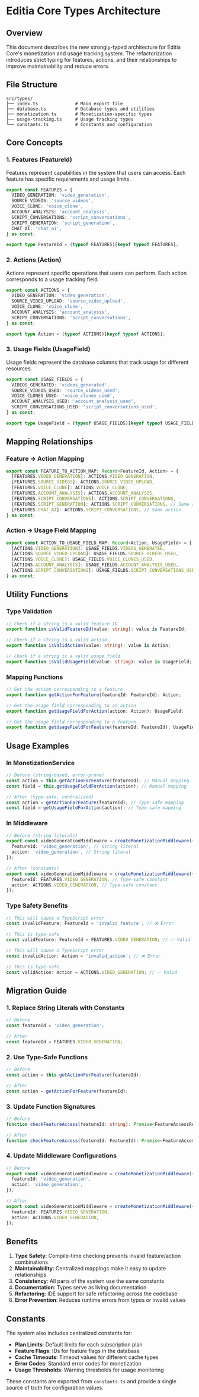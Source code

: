 # Editia Core Types Architecture

## Overview

This document describes the new strongly-typed architecture for Editia Core's monetization and usage tracking system. The refactorization introduces strict typing for features, actions, and their relationships to improve maintainability and reduce errors.

## File Structure

```
src/types/
├── index.ts              # Main export file
├── database.ts           # Database types and utilities
├── monetization.ts       # Monetization-specific types
├── usage-tracking.ts     # Usage tracking types
└── constants.ts          # Constants and configuration
```

## Core Concepts

### 1. Features (FeatureId)

Features represent capabilities in the system that users can access. Each feature has specific requirements and usage limits.

```typescript
export const FEATURES = {
  VIDEO_GENERATION: 'video_generation',
  SOURCE_VIDEOS: 'source_videos',
  VOICE_CLONE: 'voice_clone',
  ACCOUNT_ANALYSIS: 'account_analysis',
  SCRIPT_CONVERSATIONS: 'script_conversations',
  SCRIPT_GENERATION: 'script_generation',
  CHAT_AI: 'chat_ai',
} as const;

export type FeatureId = (typeof FEATURES)[keyof typeof FEATURES];
```

### 2. Actions (Action)

Actions represent specific operations that users can perform. Each action corresponds to a usage tracking field.

```typescript
export const ACTIONS = {
  VIDEO_GENERATION: 'video_generation',
  SOURCE_VIDEO_UPLOAD: 'source_video_upload',
  VOICE_CLONE: 'voice_clone',
  ACCOUNT_ANALYSIS: 'account_analysis',
  SCRIPT_CONVERSATIONS: 'script_conversations',
} as const;

export type Action = (typeof ACTIONS)[keyof typeof ACTIONS];
```

### 3. Usage Fields (UsageField)

Usage fields represent the database columns that track usage for different resources.

```typescript
export const USAGE_FIELDS = {
  VIDEOS_GENERATED: 'videos_generated',
  SOURCE_VIDEOS_USED: 'source_videos_used',
  VOICE_CLONES_USED: 'voice_clones_used',
  ACCOUNT_ANALYSIS_USED: 'account_analysis_used',
  SCRIPT_CONVERSATIONS_USED: 'script_conversations_used',
} as const;

export type UsageField = (typeof USAGE_FIELDS)[keyof typeof USAGE_FIELDS];
```

## Mapping Relationships

### Feature → Action Mapping

```typescript
export const FEATURE_TO_ACTION_MAP: Record<FeatureId, Action> = {
  [FEATURES.VIDEO_GENERATION]: ACTIONS.VIDEO_GENERATION,
  [FEATURES.SOURCE_VIDEOS]: ACTIONS.SOURCE_VIDEO_UPLOAD,
  [FEATURES.VOICE_CLONE]: ACTIONS.VOICE_CLONE,
  [FEATURES.ACCOUNT_ANALYSIS]: ACTIONS.ACCOUNT_ANALYSIS,
  [FEATURES.SCRIPT_CONVERSATIONS]: ACTIONS.SCRIPT_CONVERSATIONS,
  [FEATURES.SCRIPT_GENERATION]: ACTIONS.SCRIPT_CONVERSATIONS, // Same action
  [FEATURES.CHAT_AI]: ACTIONS.SCRIPT_CONVERSATIONS, // Same action
} as const;
```

### Action → Usage Field Mapping

```typescript
export const ACTION_TO_USAGE_FIELD_MAP: Record<Action, UsageField> = {
  [ACTIONS.VIDEO_GENERATION]: USAGE_FIELDS.VIDEOS_GENERATED,
  [ACTIONS.SOURCE_VIDEO_UPLOAD]: USAGE_FIELDS.SOURCE_VIDEOS_USED,
  [ACTIONS.VOICE_CLONE]: USAGE_FIELDS.VOICE_CLONES_USED,
  [ACTIONS.ACCOUNT_ANALYSIS]: USAGE_FIELDS.ACCOUNT_ANALYSIS_USED,
  [ACTIONS.SCRIPT_CONVERSATIONS]: USAGE_FIELDS.SCRIPT_CONVERSATIONS_USED,
} as const;
```

## Utility Functions

### Type Validation

```typescript
// Check if a string is a valid feature ID
export function isValidFeatureId(value: string): value is FeatureId;

// Check if a string is a valid action
export function isValidAction(value: string): value is Action;

// Check if a string is a valid usage field
export function isValidUsageField(value: string): value is UsageField;
```

### Mapping Functions

```typescript
// Get the action corresponding to a feature
export function getActionForFeature(featureId: FeatureId): Action;

// Get the usage field corresponding to an action
export function getUsageFieldForAction(action: Action): UsageField;

// Get the usage field corresponding to a feature
export function getUsageFieldForFeature(featureId: FeatureId): UsageField;
```

## Usage Examples

### In MonetizationService

```typescript
// Before (string-based, error-prone)
const action = this.getActionForFeature(featureId); // Manual mapping
const field = this.getUsageFieldForAction(action); // Manual mapping

// After (type-safe, centralized)
const action = getActionForFeature(featureId); // Type-safe mapping
const field = getUsageFieldForAction(action); // Type-safe mapping
```

### In Middleware

```typescript
// Before (string literals)
export const videoGenerationMiddleware = createMonetizationMiddleware({
  featureId: 'video_generation', // String literal
  action: 'video_generation', // String literal
});

// After (constants)
export const videoGenerationMiddleware = createMonetizationMiddleware({
  featureId: FEATURES.VIDEO_GENERATION, // Type-safe constant
  action: ACTIONS.VIDEO_GENERATION, // Type-safe constant
});
```

### Type Safety Benefits

```typescript
// This will cause a TypeScript error
const invalidFeature: FeatureId = 'invalid_feature'; // ❌ Error

// This is type-safe
const validFeature: FeatureId = FEATURES.VIDEO_GENERATION; // ✅ Valid

// This will cause a TypeScript error
const invalidAction: Action = 'invalid_action'; // ❌ Error

// This is type-safe
const validAction: Action = ACTIONS.VIDEO_GENERATION; // ✅ Valid
```

## Migration Guide

### 1. Replace String Literals with Constants

```typescript
// Before
const featureId = 'video_generation';

// After
const featureId = FEATURES.VIDEO_GENERATION;
```

### 2. Use Type-Safe Functions

```typescript
// Before
const action = this.getActionForFeature(featureId);

// After
const action = getActionForFeature(featureId);
```

### 3. Update Function Signatures

```typescript
// Before
function checkFeatureAccess(featureId: string): Promise<FeatureAccessResult>;

// After
function checkFeatureAccess(featureId: FeatureId): Promise<FeatureAccessResult>;
```

### 4. Update Middleware Configurations

```typescript
// Before
export const videoGenerationMiddleware = createMonetizationMiddleware({
  featureId: 'video_generation',
  action: 'video_generation',
});

// After
export const videoGenerationMiddleware = createMonetizationMiddleware({
  featureId: FEATURES.VIDEO_GENERATION,
  action: ACTIONS.VIDEO_GENERATION,
});
```

## Benefits

1. **Type Safety**: Compile-time checking prevents invalid feature/action combinations
2. **Maintainability**: Centralized mappings make it easy to update relationships
3. **Consistency**: All parts of the system use the same constants
4. **Documentation**: Types serve as living documentation
5. **Refactoring**: IDE support for safe refactoring across the codebase
6. **Error Prevention**: Reduces runtime errors from typos or invalid values

## Constants

The system also includes centralized constants for:

- **Plan Limits**: Default limits for each subscription plan
- **Feature Flags**: IDs for feature flags in the database
- **Cache Timeouts**: Timeout values for different cache types
- **Error Codes**: Standard error codes for monetization
- **Usage Thresholds**: Warning thresholds for usage monitoring

These constants are exported from `constants.ts` and provide a single source of truth for configuration values.
